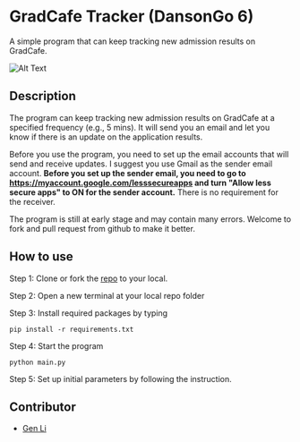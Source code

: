  GradCafe Tracker (DansonGo 6)
===

A simple program that can keep tracking new admission results on GradCafe.



![Alt Text](screenshot.gif)

## Description

The program can keep tracking new admission results on GradCafe at a specified frequency (e.g., 5 mins). It will send you an email and let you know if there is an update on the application results.

 

Before you use the program, you need to set up the email accounts that will send and receive updates. I suggest you use Gmail as the sender email account. **Before you set up the sender email, you need to go to https://myaccount.google.com/lesssecureapps and turn "Allow less secure apps" to ON for the sender account.** There is no requirement for the receiver.

 

The program is still at early stage and may contain many errors. Welcome to fork and pull request from github to make it better.





## How to use 

Step 1: Clone or fork the [repo](https://github.com/gen-li/DansonGo_6) to your local.



Step 2: Open a new terminal at your local repo folder



Step 3: Install required packages by typing 

```
pip install -r requirements.txt
```



Step 4: Start the program

```
python main.py
```



Step 5: Set up initial parameters by following the instruction. 



## Contributor

- [Gen Li](https://www.gen-li.com)